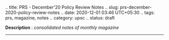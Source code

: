 .. title: PRS - December'20 Policy Review Notes
.. slug: prs-december-2020-policy-review-notes
.. date: 2020-12-01 03:46 UTC+05:30
.. tags: prs, magazine, notes
.. category: upsc
.. status: draft

**Description** : *consolidated notes of monthly magazine*

***
<!-- TEASER_END -->